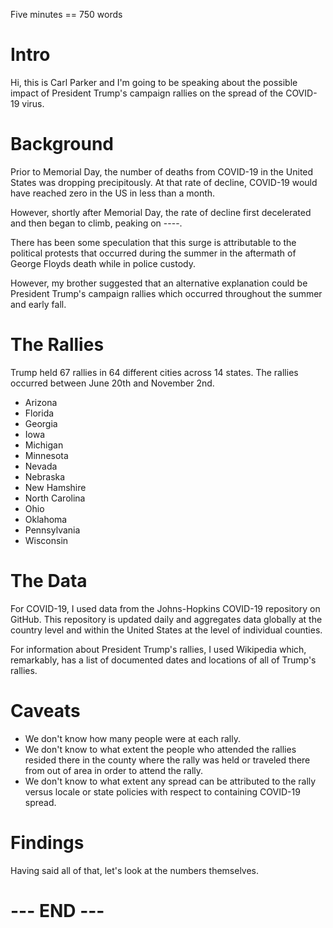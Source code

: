 
Five minutes == 750 words

# Intro #

Hi, this is Carl Parker and I'm going to be speaking about the possible
impact of President Trump's campaign rallies on the spread of the
COVID-19 virus.


# Background #

Prior to Memorial Day, the number of deaths from COVID-19 in the United
States was dropping precipitously. At that rate of decline, COVID-19
would have reached zero in the US in less than a month. 

However, shortly after Memorial Day, the rate of decline first
decelerated and then began to climb, peaking on ----.

There has been some speculation that this surge is attributable to the
political protests that occurred during the summer in the aftermath of
George Floyds death while in police custody. 

However, my brother suggested that an alternative explanation could be
President Trump's campaign rallies which occurred throughout the summer
and early fall. 


# The Rallies #

Trump held 67 rallies in 64 different cities across 14 states. The
rallies occurred between June 20th and November 2nd.

- Arizona
- Florida
- Georgia
- Iowa
- Michigan
- Minnesota
- Nevada
- Nebraska
- New Hamshire
- North Carolina
- Ohio
- Oklahoma
- Pennsylvania
- Wisconsin


# The Data #

For COVID-19, I used data from the Johns-Hopkins COVID-19 repository on
GitHub. This repository is updated daily and aggregates data globally at
the country level and within the United States at the level of
individual counties.

For information about President Trump's rallies, I used Wikipedia which,
remarkably, has a list of documented dates and locations of all of
Trump's rallies.


# Caveats #

- We don't know how many people were at each rally. 
- We don't know to what extent the people who attended the rallies
  resided there in the county where the rally was held or traveled there
  from out of area in order to attend the rally.
- We don't know to what extent any spread can be attributed to the rally
  versus locale or state policies with respect to containing COVID-19
  spread.


# Findings #

Having said all of that, let's look at the numbers themselves.



# --- END --- #

